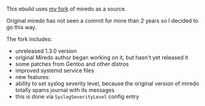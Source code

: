 This ebuild uses [my fork](https://gitlab.com/rindeal/miredo) of miredo as a source.

Original miredo has not seen a commit for more than 2 years so I decided to go this way.

The fork includes:

 - unreleased 1.3.0 version
  - original Miredo author began working on it, but hasn't yet released it
 - some patches from Gentoo and other distros
 - improved systemd service files
 - new features:
  - ability to set syslog severity level, because the original version of miredo totally spams journal with its messages
   - this is done via `SyslogSeverityLevel` config entry
